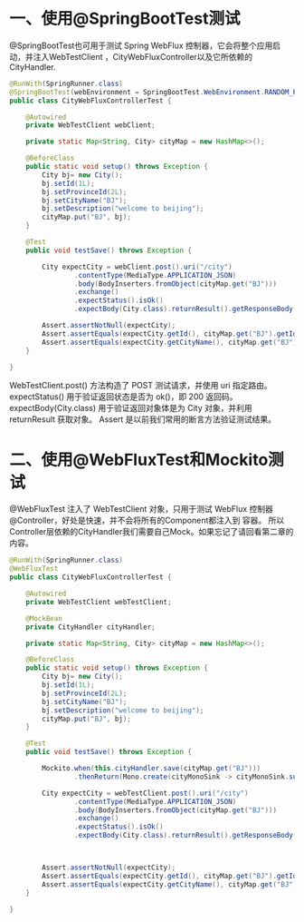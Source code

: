 # 一、使用@SpringBootTest测试

@SpringBootTest也可用于测试 Spring WebFlux 控制器，它会将整个应用启动，并注入WebTestClient ，CityWebFluxController以及它所依赖的CityHandler.

```java
@RunWith(SpringRunner.class)
@SpringBootTest(webEnvironment = SpringBootTest.WebEnvironment.RANDOM_PORT)
public class CityWebFluxControllerTest {

    @Autowired
    private WebTestClient webClient;

    private static Map<String, City> cityMap = new HashMap<>();

    @BeforeClass
    public static void setup() throws Exception {
        City bj= new City();
        bj.setId(1L);
        bj.setProvinceId(2L);
        bj.setCityName("BJ");
        bj.setDescription("welcome to beijing");
        cityMap.put("BJ", bj);
    }

    @Test
    public void testSave() throws Exception {

        City expectCity = webClient.post().uri("/city")
                .contentType(MediaType.APPLICATION_JSON)
                .body(BodyInserters.fromObject(cityMap.get("BJ")))
                .exchange()
                .expectStatus().isOk()
                .expectBody(City.class).returnResult().getResponseBody();

        Assert.assertNotNull(expectCity);
        Assert.assertEquals(expectCity.getId(), cityMap.get("BJ").getId());
        Assert.assertEquals(expectCity.getCityName(), cityMap.get("BJ").getCityName());
    }

}
```

WebTestClient.post() 方法构造了 POST 测试请求，并使用 uri 指定路由。
expectStatus() 用于验证返回状态是否为 ok()，即 200 返回码。
expectBody(City.class) 用于验证返回对象体是为 City 对象，并利用 returnResult 获取对象。
Assert 是以前我们常用的断言方法验证测试结果。

# 二、使用@WebFluxTest和Mockito测试

@WebFluxTest 注入了 WebTestClient 对象，只用于测试 WebFlux 控制器@Controller，好处是快速，并不会将所有的Component都注入到 容器。
所以Controller层依赖的CityHandler我们需要自己Mock。如果忘记了请回看第二章的内容。

```java
@RunWith(SpringRunner.class)
@WebFluxTest
public class CityWebFluxControllerTest {

    @Autowired
    private WebTestClient webTestClient;

    @MockBean
    private CityHandler cityHandler;

    private static Map<String, City> cityMap = new HashMap<>();

    @BeforeClass
    public static void setup() throws Exception {
        City bj= new City();
        bj.setId(1L);
        bj.setProvinceId(2L);
        bj.setCityName("BJ");
        bj.setDescription("welcome to beijing");
        cityMap.put("BJ", bj);
    }

    @Test
    public void testSave() throws Exception {

        Mockito.when(this.cityHandler.save(cityMap.get("BJ")))
                .thenReturn(Mono.create(cityMonoSink -> cityMonoSink.success(cityMap.get("BJ"))));

        City expectCity = webTestClient.post().uri("/city")
                .contentType(MediaType.APPLICATION_JSON)
                .body(BodyInserters.fromObject(cityMap.get("BJ")))
                .exchange()
                .expectStatus().isOk()
                .expectBody(City.class).returnResult().getResponseBody();



        Assert.assertNotNull(expectCity);
        Assert.assertEquals(expectCity.getId(), cityMap.get("BJ").getId());
        Assert.assertEquals(expectCity.getCityName(), cityMap.get("BJ").getCityName());
    }

}
```
